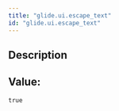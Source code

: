 ```yaml
---
title: "glide.ui.escape_text"
id: "glide.ui.escape_text"
---
```

## Description



## Value: 
```
true
```